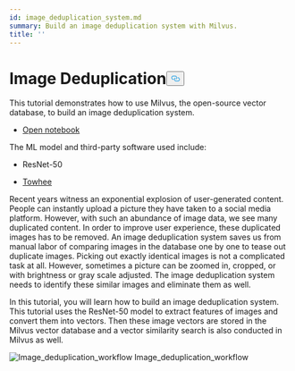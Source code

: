 ```yaml
---
id: image_deduplication_system.md
summary: Build an image deduplication system with Milvus.
title: ''
---
```

<h1 id="Image-Deduplication" class="common-anchor-header">Image Deduplication<button data-href="#Image-Deduplication" class="anchor-icon" translate="no">
      <svg translate="no"
        aria-hidden="true"
        focusable="false"
        height="20"
        version="1.1"
        viewBox="0 0 16 16"
        width="16"
      >
        <path
          fill="#0092E4"
          fill-rule="evenodd"
          d="M4 9h1v1H4c-1.5 0-3-1.69-3-3.5S2.55 3 4 3h4c1.45 0 3 1.69 3 3.5 0 1.41-.91 2.72-2 3.25V8.59c.58-.45 1-1.27 1-2.09C10 5.22 8.98 4 8 4H4c-.98 0-2 1.22-2 2.5S3 9 4 9zm9-3h-1v1h1c1 0 2 1.22 2 2.5S13.98 12 13 12H9c-.98 0-2-1.22-2-2.5 0-.83.42-1.64 1-2.09V6.25c-1.09.53-2 1.84-2 3.25C6 11.31 7.55 13 9 13h4c1.45 0 3-1.69 3-3.5S14.5 6 13 6z"
        ></path>
      </svg>
    </button></h1><p>This tutorial demonstrates how to use Milvus, the open-source vector database, to build an image deduplication system.</p>
<ul>
<li><a href="https://github.com/towhee-io/examples/blob/main/image/image_deduplication/image_deduplication.ipynb">Open notebook</a></li>
</ul>
<p>The ML model and third-party software used include:</p>
<ul>
<li><p>ResNet-50</p></li>
<li><p><a href="https://www.google.com/url?sa=t&amp;rct=j&amp;q=&amp;esrc=s&amp;source=web&amp;cd=&amp;cad=rja&amp;uact=8&amp;ved=2ahUKEwjm8-KEjtj7AhVPcGwGHapPB40QFnoECAgQAQ&amp;url=https%3A%2F%2Ftowhee.io%2F&amp;usg=AOvVaw37IzMMiyxGtj82K7O4fInn">Towhee</a></p></li>
</ul>
<p>Recent years witness an exponential explosion of user-generated content. People can instantly upload a picture they have taken to a social media platform. However, with such an abundance of image data, we see many duplicated content. In order to improve user experience, these duplicated images has to be removed. An image deduplication system saves us from manual labor of comparing images in the database one by one to tease out duplicate images. Picking out exactly identical images is not a complicated task at all. However, sometimes a picture can be zoomed in, cropped, or with brightness or gray scale adjusted. The image deduplication system needs to identify these similar images and eliminate them as well.</p>
<p>In this tutorial, you will learn how to build an image deduplication system. This tutorial uses the ResNet-50 model to extract features of images and convert them into vectors. Then these image vectors are stored in the Milvus vector database and a vector similarity search is also conducted in Milvus as well.</p>
<p>
  <span class="img-wrapper">
    <img translate="no" src="/docs/v2.2.x/assets/image_deduplication.png" alt="Image_deduplication_workflow" class="doc-image" id="image_deduplication_workflow" />
    <span>Image_deduplication_workflow</span>
  </span>
</p>
